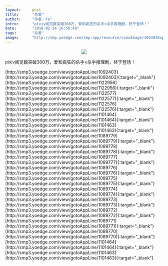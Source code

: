 ```yaml
---
layout:     post
title:      "杀爱"
author:     "作者：Fe"
intro:      "pixiv阅览数突破300万，爱和疯狂的杀手×杀手推理剧，终于登场！"
date:       "2018-02-14 16:56:48"
tags:       "杀爱"
image:      "http://smp.yoedge.com/smp-app/resource/viewImage/1003030appline.png"
---
```

<div style="text-align: center">
<p><img src="http://smp.yoedge.com/smp-app/resource/viewImage/1003030appline.png"/></p>
</div>
<p class="post-meta">
<span>pixiv阅览数突破300万，爱和疯狂的杀手×杀手推理剧，终于登场！</span>
</p>
[http://smp3.yoedge.com/view/gotoAppLine/1092403](http://smp3.yoedge.com/view/gotoAppLine/1092403){:target="_blank"}
[http://smp3.yoedge.com/view/gotoAppLine/1122956](http://smp3.yoedge.com/view/gotoAppLine/1122956){:target="_blank"}
[http://smp3.yoedge.com/view/gotoAppLine/1122577](http://smp3.yoedge.com/view/gotoAppLine/1122577){:target="_blank"}
[http://smp3.yoedge.com/view/gotoAppLine/1122576](http://smp3.yoedge.com/view/gotoAppLine/1122576){:target="_blank"}
[http://smp3.yoedge.com/view/gotoAppLine/1101464](http://smp3.yoedge.com/view/gotoAppLine/1101464){:target="_blank"}
[http://smp3.yoedge.com/view/gotoAppLine/1101463](http://smp3.yoedge.com/view/gotoAppLine/1101463){:target="_blank"}
[http://smp3.yoedge.com/view/gotoAppLine/1089779](http://smp3.yoedge.com/view/gotoAppLine/1089779){:target="_blank"}
[http://smp3.yoedge.com/view/gotoAppLine/1089778](http://smp3.yoedge.com/view/gotoAppLine/1089778){:target="_blank"}
[http://smp3.yoedge.com/view/gotoAppLine/1089777](http://smp3.yoedge.com/view/gotoAppLine/1089777){:target="_blank"}
[http://smp3.yoedge.com/view/gotoAppLine/1089776](http://smp3.yoedge.com/view/gotoAppLine/1089776){:target="_blank"}
[http://smp3.yoedge.com/view/gotoAppLine/1089775](http://smp3.yoedge.com/view/gotoAppLine/1089775){:target="_blank"}
[http://smp3.yoedge.com/view/gotoAppLine/1089774](http://smp3.yoedge.com/view/gotoAppLine/1089774){:target="_blank"}
[http://smp3.yoedge.com/view/gotoAppLine/1089773](http://smp3.yoedge.com/view/gotoAppLine/1089773){:target="_blank"}
[http://smp3.yoedge.com/view/gotoAppLine/1089772](http://smp3.yoedge.com/view/gotoAppLine/1089772){:target="_blank"}
[http://smp3.yoedge.com/view/gotoAppLine/1089771](http://smp3.yoedge.com/view/gotoAppLine/1089771){:target="_blank"}
[http://smp3.yoedge.com/view/gotoAppLine/1089770](http://smp3.yoedge.com/view/gotoAppLine/1089770){:target="_blank"}
[http://smp3.yoedge.com/view/gotoAppLine/1101464](http://smp3.yoedge.com/view/gotoAppLine/1101464){:target="_blank"}
[http://smp3.yoedge.com/view/gotoAppLine/1101463](http://smp3.yoedge.com/view/gotoAppLine/1101463){:target="_blank"}


